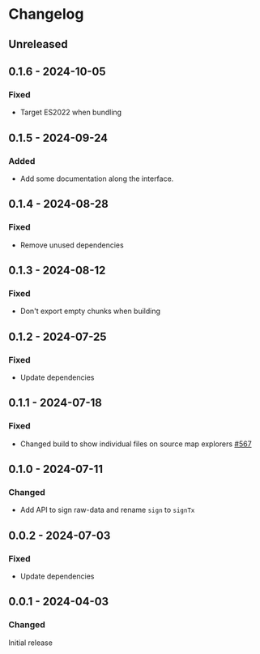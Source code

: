 # Changelog

## Unreleased

## 0.1.6 - 2024-10-05

### Fixed

- Target ES2022 when bundling

## 0.1.5 - 2024-09-24

### Added

- Add some documentation along the interface.

## 0.1.4 - 2024-08-28

### Fixed

- Remove unused dependencies

## 0.1.3 - 2024-08-12

### Fixed

- Don't export empty chunks when building

## 0.1.2 - 2024-07-25

### Fixed

- Update dependencies

## 0.1.1 - 2024-07-18

### Fixed

- Changed build to show individual files on source map explorers [#567](https://github.com/polkadot-api/polkadot-api/pull/567)

## 0.1.0 - 2024-07-11

### Changed

- Add API to sign raw-data and rename `sign` to `signTx`

## 0.0.2 - 2024-07-03

### Fixed

- Update dependencies

## 0.0.1 - 2024-04-03

### Changed

Initial release
